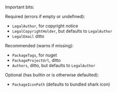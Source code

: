Important bits:

Required (errors if empty or undefined):
  * `LegalAuthor`, for copyright notice
  * `LegalCopyrightHolder`, but defaults to `LegalAuthor`
  * `LegalEmail` ditto

Recommended (warns if missing):
  * `PackageTags`, for nuget
  * `PackageProjectUrl`, ditto
  * `Authors`, ditto, but defaults to `LegalAuthor`

Optional (has builtin or is otherwise defaulted):
* `PackageIconPath` (defaults to bundled shark icon)
